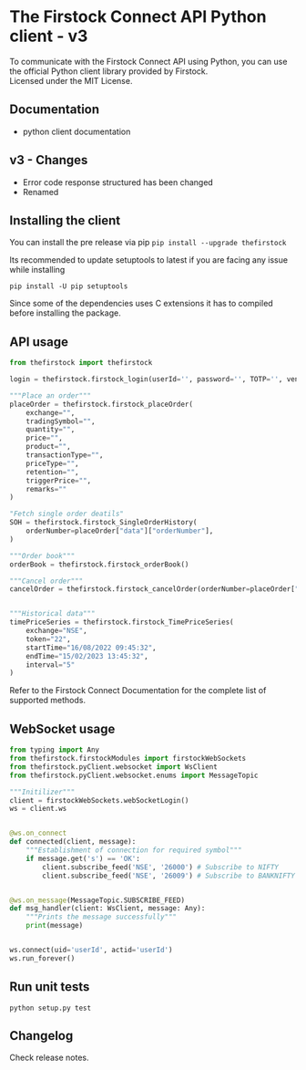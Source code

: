 # The Firstock Connect API Python client - v3  


To communicate with the Firstock Connect API using Python, you can use the official Python client library provided by Firstock.
<br /> Licensed under the MIT License.

## Documentation 
* python client documentation

## v3 - Changes 
* Error code response structured has been changed
* Renamed

## Installing the client 
You can install the pre release via pip
```pip install --upgrade thefirstock```

Its recommended to update setuptools to latest if you are facing any issue while installing

```pip install -U pip setuptools```

Since some of the dependencies uses C extensions it has to compiled before installing the package.

## API usage 

```python
from thefirstock import thefirstock

login = thefirstock.firstock_login(userId='', password='', TOTP='', vendorCode='', apiKey='')

"""Place an order"""
placeOrder = thefirstock.firstock_placeOrder(
    exchange="",
    tradingSymbol="",
    quantity="",
    price="",
    product="",
    transactionType="",
    priceType="",
    retention="",
    triggerPrice="",
    remarks=""
)

"Fetch single order deatils"
SOH = thefirstock.firstock_SingleOrderHistory(
    orderNumber=placeOrder["data"]["orderNumber"],
)

"""Order book"""
orderBook = thefirstock.firstock_orderBook()

"""Cancel order"""
cancelOrder = thefirstock.firstock_cancelOrder(orderNumber=placeOrder["data"]["orderNumber"])


"""Historical data"""
timePriceSeries = thefirstock.firstock_TimePriceSeries(
    exchange="NSE",
    token="22",
    startTime="16/08/2022 09:45:32",
    endTime="15/02/2023 13:45:32",
    interval="5"
)
```
Refer to the Firstock Connect Documentation for the complete list of supported methods.

## WebSocket usage 
```python
from typing import Any
from thefirstock.firstockModules import firstockWebSockets
from thefirstock.pyClient.websocket import WsClient
from thefirstock.pyClient.websocket.enums import MessageTopic

"""Initilizer"""
client = firstockWebSockets.webSocketLogin()
ws = client.ws


@ws.on_connect
def connected(client, message):
    """Establishment of connection for required symbol"""
    if message.get('s') == 'OK':
        client.subscribe_feed('NSE', '26000') # Subscribe to NIFTY
        client.subscribe_feed('NSE', '26009') # Subscribe to BANKNIFTY


@ws.on_message(MessageTopic.SUBSCRIBE_FEED)
def msg_handler(client: WsClient, message: Any):
    """Prints the message successfully"""
    print(message)


ws.connect(uid='userId', actid='userId')
ws.run_forever()
```

## Run unit tests
```python setup.py test```

## Changelog
Check release notes.
